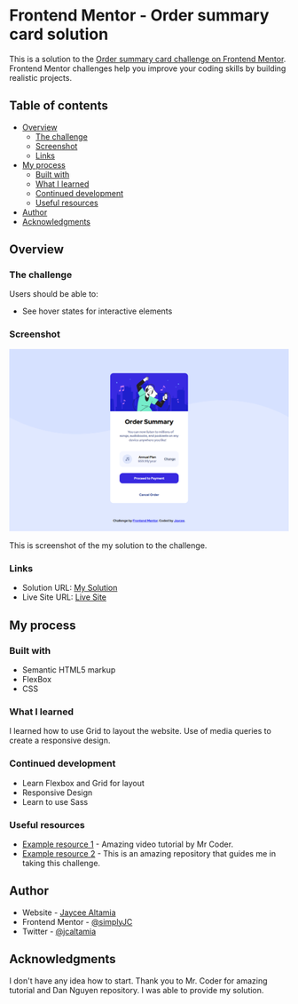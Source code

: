 # Frontend Mentor - Order summary card solution

This is a solution to the [Order summary card challenge on Frontend Mentor](https://www.frontendmentor.io/challenges/order-summary-component-QlPmajDUj). Frontend Mentor challenges help you improve your coding skills by building realistic projects. 

## Table of contents

- [Overview](#overview)
  - [The challenge](#the-challenge)
  - [Screenshot](#screenshot)
  - [Links](#links)
- [My process](#my-process)
  - [Built with](#built-with)
  - [What I learned](#what-i-learned)
  - [Continued development](#continued-development)
  - [Useful resources](#useful-resources)
- [Author](#author)
- [Acknowledgments](#acknowledgments)


## Overview

### The challenge

Users should be able to:

- See hover states for interactive elements

### Screenshot

![](./screenshot.png)

This is screenshot of the my solution to the challenge.
### Links

- Solution URL: [My Solution](https://github.com/simplyJC/order-summary-component-main)
- Live Site URL: [Live Site](https://simplyjc.github.io/order-summary-component-main/)

## My process

### Built with

- Semantic HTML5 markup
- FlexBox
- CSS

### What I learned

I learned how to use Grid to layout the website. Use of media queries to create a responsive design.


### Continued development

- Learn Flexbox and Grid for layout
- Responsive Design
- Learn to use Sass


### Useful resources

- [Example resource 1](https://www.youtube.com/watch?v=rCBYZ7xn-us&t=929s) - Amazing video tutorial by Mr Coder.
- [Example resource 2](https://github.com/ziggysauce/fem.io/tree/main/order-summary-component) - This is an amazing repository that guides me in taking this challenge.

## Author

- Website - [Jaycee Altamia](https://simplyjc.github.io/project_portfolio/)
- Frontend Mentor - [@simplyJC](https://www.frontendmentor.io/profile/simplyJC)
- Twitter - [@jcaltamia](https://www.twitter.com/jcaltamia)

## Acknowledgments

I don't have any idea how to start. Thank you to Mr. Coder for amazing tutorial and  Dan Nguyen repository. I was able to provide my solution. 

